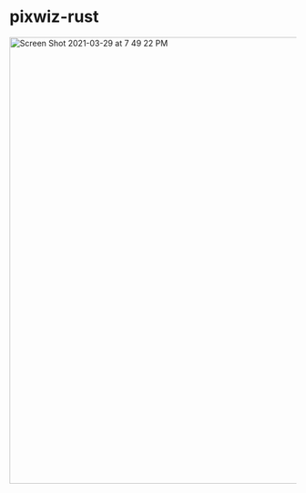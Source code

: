 # pixwiz-rust

<img width="784" alt="Screen Shot 2021-03-29 at 7 49 22 PM" src="https://user-images.githubusercontent.com/2487024/112917241-e2a09b00-90c7-11eb-9d3f-e7c90a94f17b.png">

